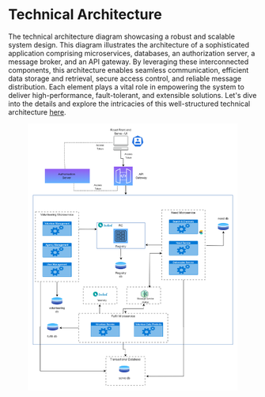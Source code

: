 # Technical Architecture

The technical architecture diagram showcasing a robust and scalable system design. This diagram illustrates the architecture of a sophisticated application comprising microservices, databases, an authorization server, a message broker, and an API gateway. By leveraging these interconnected components, this architecture enables seamless communication, efficient data storage and retrieval, secure access control, and reliable message distribution. Each element plays a vital role in empowering the system to deliver high-performance, fault-tolerant, and extensible solutions. Let's dive into the details and explore the intricacies of this well-structured technical architecture [here](../explore/product-and-developer-guide/).

<figure><img src="../.gitbook/assets/Technical_Architecture-Page-1.drawio (4).png" alt=""><figcaption></figcaption></figure>
